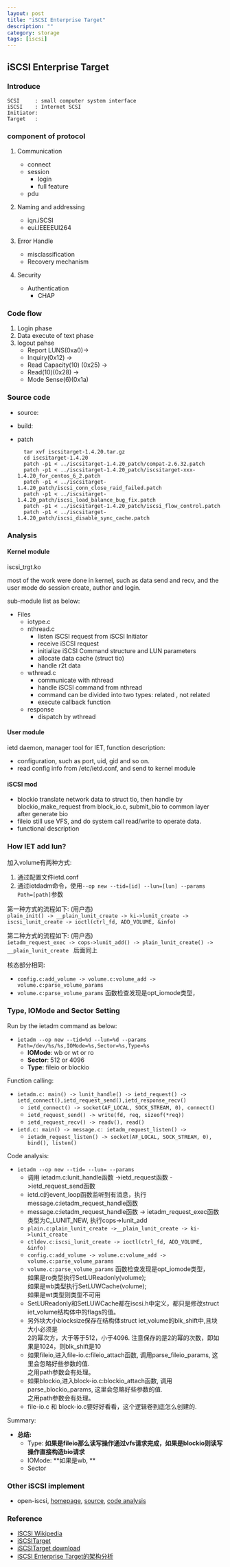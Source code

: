 ```yaml
---
layout: post
title: "iSCSI Enterprise Target"
description: ""
category: storage 
tags: [iscsi]
---
```


iSCSI Enterprise Target
-----------------------

### Introduce

    SCSI     : small computer system interface
    iSCSI    : Internet SCSI
    Initiator:
    Target   :

### component of protocol
1. Communication
    * connect 
    * session
      - login
      - full feature
    * pdu

2. Naming and addressing
    * iqn.iSCSI 
    * eui.IEEEEUI264

3. Error Handle
    * misclassification
    * Recovery mechanism

4. Security
    * Authentication
      - CHAP
    
### Code flow
1. Login phase
2. Data execute of text phase
3. logout pahse
   * Report LUNS(0xa0)-> 
   * Inquiry(0x12) -> 
   * Read Capacity(10) (0x25) -> 
   * Read(10)(0x28) -> 
   * Mode Sense(6)(0x1a)

### Source code
* source:

* build:

* patch

        tar xvf iscsitarget-1.4.20.tar.gz
        cd iscsitarget-1.4.20
        patch -p1 < ../iscsitarget-1.4.20_patch/compat-2.6.32.patch
        patch -p1 < ../iscsitarget-1.4.20_patch/iscsitarget-xxx-1.4.20_for_centos_6_2.patch
        patch -p1 < ../iscsitarget-1.4.20_patch/iscsi_conn_close_raid_failed.patch
        patch -p1 < ../iscsitarget-1.4.20_patch/iscsi_load_balance_bug_fix.patch
        patch -p1 < ../iscsitarget-1.4.20_patch/iscsi_flow_control.patch
        patch -p1 < ../iscsitarget-1.4.20_patch/iscsi_disable_sync_cache.patch

### Analysis

#### Kernel module

iscsi_trgt.ko

most of the work were done in kernel, such as data send and recv, 
and the user mode do session create, author and login.

sub-module list as below:

* Files
    * iotype.c
    * nthread.c
      - listen iSCSI request from iSCSI Initiator
      - receive iSCSI request
      - initialize iSCSI Command structure and LUN parameters
      - allocate data cache (struct tio)
      - handle r2t data
    * wthread.c
      - communicate with nthread
      - handle iSCSI command from nthread
      - command can be divided into two types: related , not related 
      - execute callback function
    * response
      - dispatch by wthread

#### User module

ietd daemon, manager tool for IET, function description:

* configuration, such as port, uid, gid and so on.
* read config info from /etc/ietd.conf, and send to kernel module 

#### iSCSI mod
* blockio
  translate network data to struct tio, then handle by 
  blockio_make_request from block_io.c, submit_bio to 
  common layer after generate bio 
* fileio
  still use VFS, and do system call read/write to operate data.
* functional description  

### How IET add lun?
加入volume有两种方式:
1. 通过配置文件ietd.conf
2. 通过ietdadm命令，使用`--op new --tid=[id] --lun=[lun] --params Path=[path]`参数

第一种方式的流程如下: (用户态)  
`plain_init() -> __plain_lunit_create -> ki->lunit_create -> iscsi_lunit_create -> ioctl(ctrl_fd, ADD_VOLUME, &info)`

第二种方式的流程如下: (用户态)  
`ietadm_request_exec -> cops->lunit_add() -> plain_lunit_create() -> __plain_lunit_create `  后面同上

核态部分相同:  
+ `config.c:add_volume -> volume.c:volume_add -> volume.c:parse_volume_params` 
+ `volume.c:parse_volume_params` 函数检查发现是opt_iomode类型，  

### Type, IOMode and Sector Setting

Run by the ietadm command as below:  

- `ietadm --op new --tid=%d --lun=%d --params Path=/dev/%s/%s,IOMode=%s,Sector=%s,Type=%s`
  + **IOMode**: wb or wt or ro
  + **Sector**: 512 or 4096
  + **Type**: fileio or blockio

Function calling:

- `ietadm.c: main() -> lunit_handle() -> ietd_request() -> ietd_connect(),ietd_request_send(),ietd_response_recv()`
  + `ietd_connect() -> socket(AF_LOCAL, SOCK_STREAM, 0), connect() `
  + `ietd_request_send() -> write(fd, req, sizeof(*req))`
  + `ietd_request_recv() -> readv(), read() `
- `ietd.c: main() -> message.c: ietadm_request_listen() -> `
  + `ietadm_request_listen() -> socket(AF_LOCAL, SOCK_STREAM, 0), bind(), listen()`

Code analysis:  

- `ietadm --op new --tid= --lun= --params`
  + 调用 ietadm.c:lunit_handle函数 ->ietd_request函数 ->ietd_request_send函数
  + ietd.c的event_loop函数监听到有消息，执行message.c:ietadm_request_handle函数 
  + message.c:ietadm_request_handle函数 -> ietadm_request_exec函数  
	类型为C_LUNIT_NEW, 执行cops->lunit_add  
  + `plain.c:plain_lunit_create ->__plain_lunit_create -> ki->lunit_create` 
  + `ctldev.c:iscsi_lunit_create -> ioctl(ctrl_fd, ADD_VOLUME, &info)` 
  + `config.c:add_volume -> volume.c:volume_add -> volume.c:parse_volume_params` 
  + `volume.c:parse_volume_params` 函数检查发现是opt_iomode类型，  
	如果是ro类型执行SetLUReadonly(volume);  
	如果是wb类型执行SetLUWCache(volume);  
	如果是wt类型则类型不可用  
  + SetLUReadonly和SetLUWCache都在iscsi.h中定义，都只是修改struct iet_volume结构体中的flags的值。
  + 另外块大小blocksize保存在结构体struct iet_volume的blk_shift中,且块大小必须是  
	2的幂次方，大于等于512，小于4096. 注意保存的是2的幂的次数，即如果是1024，则blk_shift是10
  + 如果fileio,进入file-io.c:fileio_attach函数, 调用parse_fileio_params, 这里会忽略好些参数的值.  
	之用path参数会有处理。  
  + 如果blockio,进入block-io.c:blockio_attach函数, 调用parse_blockio_params, 这里会忽略好些参数的值.  
	之用path参数会有处理。  
  + file-io.c 和 block-io.c要好好看看，这个逻辑卷到底怎么创建的.

Summary:

- **总结:**
  + Type: **如果是fileio那么读写操作通过vfs请求完成，如果是blockio则读写操作直接构造bio请求**
  + IOMode: **如果是wb,	**
  + Sector

### Other iSCSI implement
* open-iscsi, [homepage](http://open-iscsi.org), 
  [source](https://github.com/mikechristie/open-iscsi), 
  [code analysis](http://blog.chinaunix.net/uid-14518381-id-3237994.html)

### Reference 
* [ISCSI Wikipedia](http://en.wikipedia.org/wiki/ISCSI)
* [iSCSITarget](http://iscsitarget.sourceforge.net)
* [iSCSITarget download](http://sourceforge.net/projects/iscsitarget/files/iscsitarget/)
* [iSCSI Enterprise Target的架构分析](http://blog.csdn.net/kidd_3/article/details/7670415)

